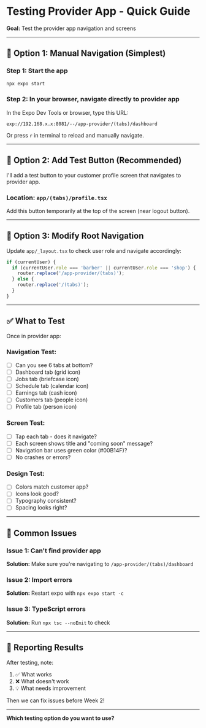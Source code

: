 # Testing Provider App - Quick Guide

**Goal:** Test the provider app navigation and screens

---

## 🧪 **Option 1: Manual Navigation (Simplest)**

### Step 1: Start the app
```bash
npx expo start
```

### Step 2: In your browser, navigate directly to provider app
In the Expo Dev Tools or browser, type this URL:
```
exp://192.168.x.x:8081/--/app-provider/(tabs)/dashboard
```

Or press `r` in terminal to reload and manually navigate.

---

## 🧪 **Option 2: Add Test Button (Recommended)**

I'll add a test button to your customer profile screen that navigates to provider app.

### Location: `app/(tabs)/profile.tsx`

Add this button temporarily at the top of the screen (near logout button).

---

## 🧪 **Option 3: Modify Root Navigation**

Update `app/_layout.tsx` to check user role and navigate accordingly:

```typescript
if (currentUser) {
  if (currentUser.role === 'barber' || currentUser.role === 'shop') {
    router.replace('/app-provider/(tabs)');
  } else {
    router.replace('/(tabs)');
  }
}
```

---

## ✅ **What to Test**

Once in provider app:

### Navigation Test:
- [ ] Can you see 6 tabs at bottom?
- [ ] Dashboard tab (grid icon)
- [ ] Jobs tab (briefcase icon)
- [ ] Schedule tab (calendar icon)
- [ ] Earnings tab (cash icon)
- [ ] Customers tab (people icon)
- [ ] Profile tab (person icon)

### Screen Test:
- [ ] Tap each tab - does it navigate?
- [ ] Each screen shows title and "coming soon" message?
- [ ] Navigation bar uses green color (#00B14F)?
- [ ] No crashes or errors?

### Design Test:
- [ ] Colors match customer app?
- [ ] Icons look good?
- [ ] Typography consistent?
- [ ] Spacing looks right?

---

## 🐛 **Common Issues**

### Issue 1: Can't find provider app
**Solution:** Make sure you're navigating to `/app-provider/(tabs)/dashboard`

### Issue 2: Import errors
**Solution:** Restart expo with `npx expo start -c`

### Issue 3: TypeScript errors
**Solution:** Run `npx tsc --noEmit` to check

---

## 📝 **Reporting Results**

After testing, note:
1. ✅ What works
2. ❌ What doesn't work
3. 💡 What needs improvement

Then we can fix issues before Week 2!

---

**Which testing option do you want to use?**
